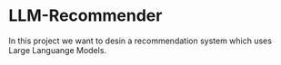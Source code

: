 # LLM-Recommender

In this project we want to desin a recommendation system which uses Large Languange Models.
